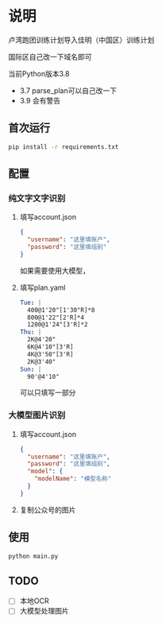 # 说明

卢湾跑团训练计划导入佳明（中国区）训练计划

国际区自己改一下域名即可



当前Python版本3.8

- 3.7 parse_plan可以自己改一下
- 3.9 会有警告

## 首次运行

```bash
pip install -r requirements.txt
```

## 配置

### 纯文字文字识别

1. 填写account.json

   ```json
   {
     "username": "这里填账户",
     "password": "这里填组别"
   }
   ```

   如果需要使用大模型，

2. 填写plan.yaml

   ```yaml
   Tue: |
     400@1'20"[1'30"R]*8
     800@1'22"[2'R]*4
     1200@1'24"[3'R]*2
   Thu: |
     2K@4'20"
     6K@4'10"[3'R]
     4K@3'50"[3'R]
     2K@3'40"
   Sun: |
     90'@4'10"
   ```

   可以只填写一部分

### 大模型图片识别

1. 填写account.json

   ```json
   {
     "username": "这里填账户",
     "password": "这里填组别",
     "model": {
       "modelName": "模型名称"
     }
   }
   ```

2. 复制公众号的图片

## 使用

```bash
python main.py
```

## TODO

- [ ] 本地OCR
- [ ] 大模型处理图片
